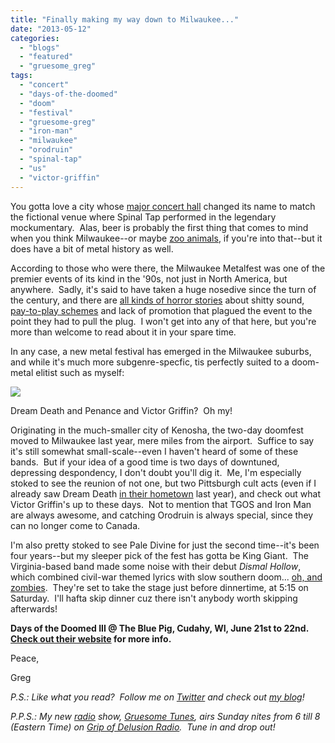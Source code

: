 ```yaml
---
title: "Finally making my way down to Milwaukee..."
date: "2013-05-12"
categories: 
  - "blogs"
  - "featured"
  - "gruesome_greg"
tags: 
  - "concert"
  - "days-of-the-doomed"
  - "doom"
  - "festival"
  - "gruesome-greg"
  - "iron-man"
  - "milwaukee"
  - "orodruin"
  - "spinal-tap"
  - "us"
  - "victor-griffin"
---
```


You gotta love a city whose [major concert hall](http://www.shankhall.com/) changed its name to match the fictional venue where Spinal Tap performed in the legendary mockumentary.  Alas, beer is probably the first thing that comes to mind when you think Milwaukee--or maybe [zoo animals](http://www.milwaukeezoo.org/), if you're into that--but it does have a bit of metal history as well.

According to those who were there, the Milwaukee Metalfest was one of the premier events of its kind in the '90s, not just in North America, but anywhere.  Sadly, it's said to have taken a huge nosedive since the turn of the century, and there are [all kinds of horror stories](http://www.hellonearth.net/jackkoshickhallofshame.htm) about shitty sound, [pay-to-play schemes](http://www.ultimatemetal.com/forum/andy-sneap/305163-milwaukee-metal-fest-read.html) and lack of promotion that plagued the event to the point they had to pull the plug.  I won't get into any of that here, but you're more than welcome to read about it in your spare time.

In any case, a new metal festival has emerged in the Milwaukee suburbs, and while it's much more subgenre-specfic, tis perfectly suited to a doom-metal elitist such as myself:

![](http://www.daysofthedoomed.com/images/85663fb04f48d6e6640a815c0be4ce0f.jpg)

Dream Death and Penance and Victor Griffin?  Oh my!

Originating in the much-smaller city of Kenosha, the two-day doomfest moved to Milwaukee last year, mere miles from the airport.  Suffice to say it's still somewhat small-scale--even I haven't heard of some of these bands.  But if your idea of a good time is two days of downtuned, depressing despondency, I don't doubt you'll dig it.  Me, I'm especially stoked to see the reunion of not one, but two Pittsburgh cult acts (even if I already saw Dream Death [in their hometown](http://gruesomeviews.com/2012/04/25/amateur-concert-photography-hour-dream-deathargus-31st-st-pub-pittsburgh-april-21-2012/) last year), and check out what Victor Griffin's up to these days.  Not to mention that TGOS and Iron Man are always awesome, and catching Orodruin is always special, since they can no longer come to Canada.

I'm also pretty stoked to see Pale Divine for just the second time--it's been four years--but my sleeper pick of the fest has gotta be King Giant.  The Virginia-based band made some noise with their debut _Dismal Hollow_, which combined civil-war themed lyrics with slow southern doom... [oh, and zombies](http://www.youtube.com/watch?v=liXQI9bwuCk).  They're set to take the stage just before dinnertime, at 5:15 on Saturday.  I'll hafta skip dinner cuz there isn't anybody worth skipping afterwards!

**Days of the Doomed III @ The Blue Pig, Cudahy, WI, June 21st to 22nd.  [Check out their website](http://www.daysofthedoomed.com/Home_Page.html) for more info.**

Peace,

Greg

_P.S.: Like what you read?  Follow me on [Twitter](http://twitter.com/gruesomeviews) and check out [my blog](http://gruesomeviews.com/)!_

_P.P.S.: My new [radio](http://www.hellbound.ca/tag/radio/ "Posts tagged with radio") show, [Gruesome Tunes](http://gruesomeviews.com/category/music/gruesome-tunes/), airs Sunday nites from 6 till 8 (Eastern Time) on [Grip of Delusion Radio](http://www.steamingheathen.com/delusion/).  Tune in and drop out!_
